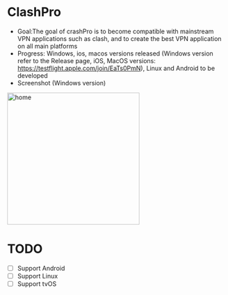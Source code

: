 # ClashPro
*  Goal:The goal of crashPro is to become compatible with mainstream VPN applications such as clash, and to create the best VPN application on all main platforms
*  Progress: Windows, ios, macos versions released (Windows version refer to the Release page, iOS, MacOS versions: https://testflight.apple.com/join/EaTs0PmN), Linux and Android to be developed
*  Screenshot (Windows version)

<img width="304" alt="home" src="https://github.com/ClashForIOS/ClashPro/assets/131734194/ecf2ca01-95bf-4d77-a8c5-6361f66f743d">


# TODO
- [ ] Support Android
- [ ] Support Linux
- [ ] Support tvOS
